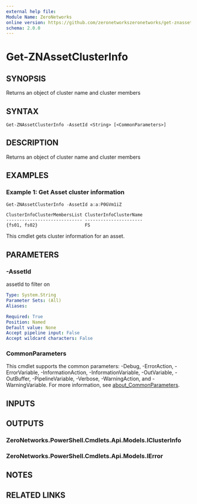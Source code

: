 ```yaml
---
external help file:
Module Name: ZeroNetworks
online version: https://github.com/zeronetworkszeronetworks/get-znassetclusterinfo
schema: 2.0.0
---
```


# Get-ZNAssetClusterInfo

## SYNOPSIS
Returns an object of cluster name and cluster members

## SYNTAX

```
Get-ZNAssetClusterInfo -AssetId <String> [<CommonParameters>]
```

## DESCRIPTION
Returns an object of cluster name and cluster members

## EXAMPLES

### Example 1: Get Asset cluster information
```powershell
Get-ZNAssetClusterInfo -AssetId a:a:P0GVm1iZ
```

```output
ClusterInfoClusterMembersList ClusterInfoClusterName
----------------------------- ----------------------
{fs01, fs02}                  FS
```

This cmdlet gets cluster information for an asset.

## PARAMETERS

### -AssetId
assetId to filter on

```yaml
Type: System.String
Parameter Sets: (All)
Aliases:

Required: True
Position: Named
Default value: None
Accept pipeline input: False
Accept wildcard characters: False
```

### CommonParameters
This cmdlet supports the common parameters: -Debug, -ErrorAction, -ErrorVariable, -InformationAction, -InformationVariable, -OutVariable, -OutBuffer, -PipelineVariable, -Verbose, -WarningAction, and -WarningVariable. For more information, see [about_CommonParameters](http://go.microsoft.com/fwlink/?LinkID=113216).

## INPUTS

## OUTPUTS

### ZeroNetworks.PowerShell.Cmdlets.Api.Models.IClusterInfo

### ZeroNetworks.PowerShell.Cmdlets.Api.Models.IError

## NOTES

## RELATED LINKS

